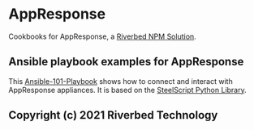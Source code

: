 # AppResponse

Cookbooks for AppResponse, a [Riverbed NPM Solution](https://www.riverbed.com/solutions/network-performance-monitoring.html).

## Ansible playbook examples for AppResponse

This [Ansible-101-Playbook](Ansible-101-Playbook) shows how to connect and interact with AppResponse appliances. It is based on the [SteelScript Python Library](https://github.com/riverbed/steelscript).

## Copyright (c) 2021 Riverbed Technology
